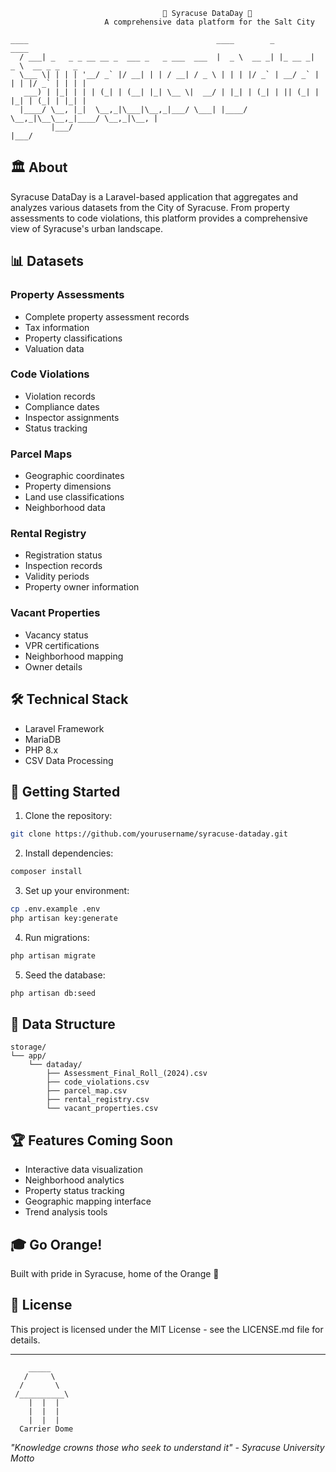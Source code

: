 ```
                                  🍊 Syracuse DataDay 🍊
                     A comprehensive data platform for the Salt City

```

```
____                                          ____        _        ____
  / ___| _   _ _ __ __ _  ___ _   _ ___  ___  |  _ \  __ _| |_ __ _|  _ \  __ _ _   _
  \___ \| | | | '__/ _` |/ __| | | / __| / _ \ | | | |/ _` | __/ _` | | | |/ _` | | | |
   ___) | |_| | | | (_| | (__| |_| \__ \|  __/ | |_| | (_| | || (_| | |_| | (_| | |_| |
  |____/ \__, |_|  \__,_|\___|\__,_|___/ \___| |____/ \__,_|\__\__,_|____/ \__,_|\__, |
         |___/                                                                      |___/
```

## 🏛️ About

Syracuse DataDay is a Laravel-based application that aggregates and analyzes various datasets from the City of Syracuse. From property assessments to code violations, this platform provides a comprehensive view of Syracuse's urban landscape.

## 📊 Datasets

### Property Assessments

-   Complete property assessment records
-   Tax information
-   Property classifications
-   Valuation data

### Code Violations

-   Violation records
-   Compliance dates
-   Inspector assignments
-   Status tracking

### Parcel Maps

-   Geographic coordinates
-   Property dimensions
-   Land use classifications
-   Neighborhood data

### Rental Registry

-   Registration status
-   Inspection records
-   Validity periods
-   Property owner information

### Vacant Properties

-   Vacancy status
-   VPR certifications
-   Neighborhood mapping
-   Owner details

## 🛠️ Technical Stack

-   Laravel Framework
-   MariaDB
-   PHP 8.x
-   CSV Data Processing

## 🚀 Getting Started

1. Clone the repository:

```bash
git clone https://github.com/yourusername/syracuse-dataday.git
```

2. Install dependencies:

```bash
composer install
```

3. Set up your environment:

```bash
cp .env.example .env
php artisan key:generate
```

4. Run migrations:

```bash
php artisan migrate
```

5. Seed the database:

```bash
php artisan db:seed
```

## 📁 Data Structure

```
storage/
└── app/
    └── dataday/
        ├── Assessment_Final_Roll_(2024).csv
        ├── code_violations.csv
        ├── parcel_map.csv
        ├── rental_registry.csv
        └── vacant_properties.csv
```

## 🏆 Features Coming Soon

-   Interactive data visualization
-   Neighborhood analytics
-   Property status tracking
-   Geographic mapping interface
-   Trend analysis tools

## 🎓 Go Orange!

Built with pride in Syracuse, home of the Orange 🍊

## 📄 License

This project is licensed under the MIT License - see the LICENSE.md file for details.

---

```
    _____
   /     \
  /       \
 /__________\
    |  |  |
    |  |  |
    |  |  |
  Carrier Dome
```

_"Knowledge crowns those who seek to understand it" - Syracuse University Motto_
